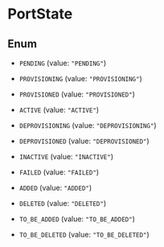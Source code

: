 

# PortState

## Enum


* `PENDING` (value: `"PENDING"`)

* `PROVISIONING` (value: `"PROVISIONING"`)

* `PROVISIONED` (value: `"PROVISIONED"`)

* `ACTIVE` (value: `"ACTIVE"`)

* `DEPROVISIONING` (value: `"DEPROVISIONING"`)

* `DEPROVISIONED` (value: `"DEPROVISIONED"`)

* `INACTIVE` (value: `"INACTIVE"`)

* `FAILED` (value: `"FAILED"`)

* `ADDED` (value: `"ADDED"`)

* `DELETED` (value: `"DELETED"`)

* `TO_BE_ADDED` (value: `"TO_BE_ADDED"`)

* `TO_BE_DELETED` (value: `"TO_BE_DELETED"`)



